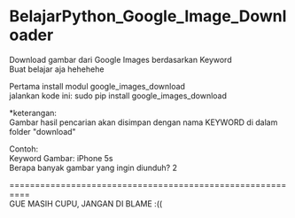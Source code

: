 # BelajarPython_Google_Image_Downloader
Download gambar dari Google Images berdasarkan Keyword<br/>
Buat belajar aja hehehehe<br/>

Pertama install modul google_images_download<br/>
jalankan kode ini: sudo pip install google_images_download<br/>

*keterangan:<br/>
Gambar hasil pencarian akan disimpan dengan nama KEYWORD di dalam folder "download"<br/>

Contoh:<br/>
Keyword Gambar: iPhone 5s<br/>
Berapa banyak gambar yang ingin diunduh? 2<br/>

==========================================================<br/>
GUE MASIH CUPU, JANGAN DI BLAME :((
